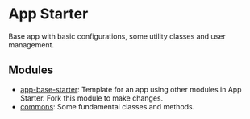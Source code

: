 # App Starter

Base app with basic configurations, some utility classes and user management.

## Modules

- [app-base-starter](https://github.com/inciotiq/app-starter-base): Template for an app using other modules in App
  Starter. Fork this module to make changes.
- [commons](https://github.com/inciotiq/commons): Some fundamental classes and methods.
